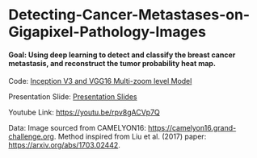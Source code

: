# Detecting-Cancer-Metastases-on-Gigapixel-Pathology-Images
#### Goal: Using deep learning to detect and classify the breast cancer metastasis, and reconstruct the tumor probability heat map. 
 Code: [Inception V3 and VGG16 Multi-zoom level Model](COMS4995_final_project.ipynb)
 
 Presentation Slide: [Presentation Slides](presentation.pdf)
 
 Youtube Link: https://youtu.be/rpv8gACVp7Q
 
 Data: Image sourced from CAMELYON16: https://camelyon16.grand-challenge.org. Method inspired from Liu et al. (2017) paper: https://arxiv.org/abs/1703.02442.
